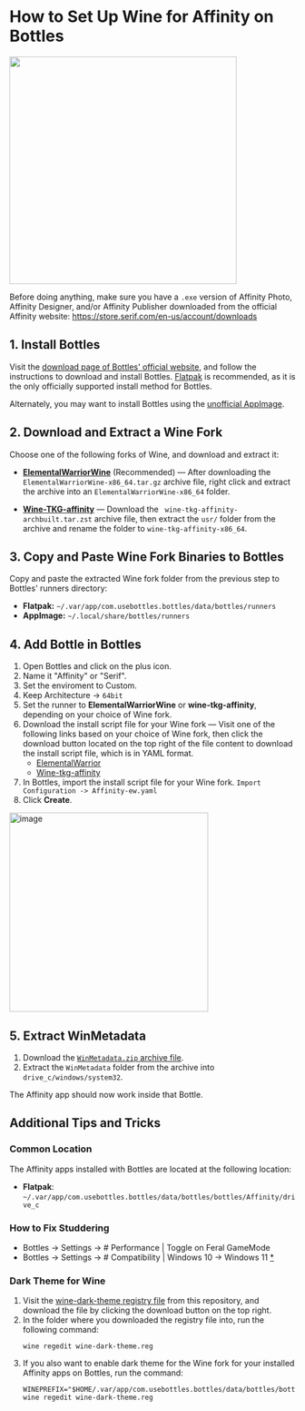 # How to Set Up Wine for Affinity on Bottles

<img src="/Assets/NewLogos/AffinityBottles.png" width="400"/>

Before doing anything, make sure you have a `.exe` version of Affinity Photo, Affinity Designer, and/or Affinity Publisher downloaded from the official Affinity website: https://store.serif.com/en-us/account/downloads

## 1. Install Bottles

Visit the [download page of Bottles' official website](https://usebottles.com/download/), and follow the instructions to download and install Bottles. [Flatpak](https://flathub.org/apps/com.usebottles.bottles) is recommended, as it is the only officially supported install method for Bottles.

Alternately, you may want to install Bottles using the [unofficial AppImage](https://github.com/ivan-hc/Bottles-appimage).

## 2. Download and Extract a Wine Fork

Choose one of the following forks of Wine, and download and extract it: 

- [**ElementalWarriorWine**](/Auxiliary/wine-affinity/ElementalWarriorWine-x86_64) (Recommended) — After downloading the `ElementalWarriorWine-x86_64.tar.gz` archive file, right click and extract the archive into an `ElementalWarriorWine-x86_64` folder.

- [**Wine-TKG-affinity**](https://github.com/daegalus/wine-tkg-affinity/releases) — Download the ` wine-tkg-affinity-archbuilt.tar.zst` archive file, then extract the `usr/` folder from the archive and rename the folder to `wine-tkg-affinity-x86_64`.

## 3. Copy and Paste Wine Fork Binaries to Bottles 

Copy and paste the extracted Wine fork folder from the previous step to Bottles' runners directory:

- **Flatpak:** `~/.var/app/com.usebottles.bottles/data/bottles/runners`
- **AppImage:** `~/.local/share/bottles/runners`

## 4. Add Bottle in Bottles

1. Open Bottles and click on the plus icon.
2. Name it "Affinity" or "Serif".
3. Set the enviroment to Custom.
4. Keep Architecture -> `64bit`
5. Set the runner to **ElementalWarriorWine** or **wine-tkg-affinity**, depending on your choice of Wine fork.
6. Download the install script file for your Wine fork — Visit one of the following links based on your choice of Wine fork, then click the download button located on the top right of the file content to download the install script file, which is in YAML format.
   - [ElementalWarrior](/Guides/Bottles/InstallScripts/Affinity-ew.yaml)
   - [Wine-tkg-affinity](/Guides/Bottles/InstallScripts/Affinity-tkg.yaml)
7. In Bottles, import the install script file for your Wine fork. `Import Configuration -> Affinity-ew.yaml`
8. Click **Create**.

<img height="350" alt="image" src="https://github.com/user-attachments/assets/f17de84b-859a-49a2-8d01-09da643a2fbf" />

## 5. Extract WinMetadata

1. Download the [`WinMetadata.zip` archive file](https://archive.org/download/win-metadata/WinMetadata.zip).
2. Extract the `WinMetadata` folder from the archive into `drive_c/windows/system32`.

The Affinity app should now work inside that Bottle.

## Additional Tips and Tricks

### Common Location

The Affinity apps installed with Bottles are located at the following location:

- **Flatpak**: `~/.var/app/com.usebottles.bottles/data/bottles/bottles/Affinity/drive_c`

### How to Fix Studdering

- Bottles -> Settings -> # Performance | Toggle on Feral GameMode
- Bottles -> Settings -> # Compatibility | Windows 10 -> Windows 11 [*](https://discord.com/channels/1281706644073611358/1289640098589315174/1418124555406544956)
### Dark Theme for Wine

1. Visit the [wine-dark-theme registry file](/Auxiliary/Other/wine-dark-theme.reg) from this repository, and download the file by clicking the download button on the top right.
2. In the folder where you downloaded the registry file into, run the following command:
   ```shell
   wine regedit wine-dark-theme.reg
   ```
3. If you also want to enable dark theme for the Wine fork for your installed Affinity apps on Bottles, run the command:
    ```shell
   WINEPREFIX="$HOME/.var/app/com.usebottles.bottles/data/bottles/bottles/Affinity" wine regedit wine-dark-theme.reg
   ```
